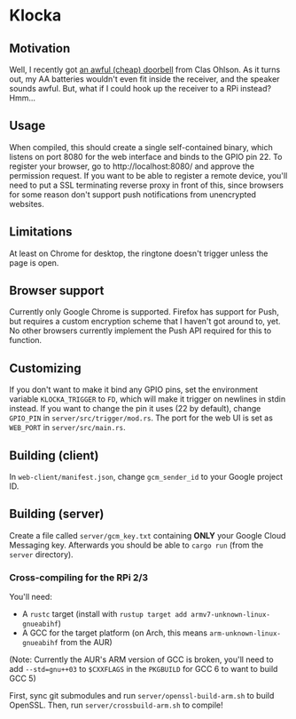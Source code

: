 # Klocka

## Motivation

Well, I recently got [an awful (cheap) doorbell](http://www.clasohlson.com/se/Tr%C3%A5dl%C3%B6s-d%C3%B6rrklocka/36-6016) from Clas Ohlson. As it turns out, my AA batteries wouldn't even fit inside the receiver, and the speaker sounds awful. But, what if I could hook up the receiver to a RPi instead? Hmm...

## Usage

When compiled, this should create a single self-contained binary, which listens
on port 8080 for the web interface and binds to the GPIO pin 22. To register
your browser, go to http://localhost:8080/ and approve the permission request.
If you want to be able to register a remote device, you'll need to put a SSL
terminating reverse proxy in front of this, since browsers for some reason don't
support push notifications from unencrypted websites.

## Limitations

At least on Chrome for desktop, the ringtone doesn't trigger unless the page is open.

## Browser support

Currently only Google Chrome is supported. Firefox has support for Push, but requires a
custom encryption scheme that I haven't got around to, yet. No other browsers
currently implement the Push API required for this to function.

## Customizing

If you don't want to make it bind any GPIO pins, set the environment variable
`KLOCKA_TRIGGER` to `FD`, which will make it trigger on newlines in stdin instead. If you want to change the pin it uses (22 by default),
change `GPIO_PIN` in `server/src/trigger/mod.rs`. The port for the web UI is set as `WEB_PORT` in `server/src/main.rs`.

## Building (client)

In `web-client/manifest.json`, change `gcm_sender_id` to your Google project ID.

## Building (server)

Create a file called `server/gcm_key.txt` containing **ONLY** your Google Cloud
Messaging key. Afterwards you should be able to `cargo run` (from the `server`
directory).

### Cross-compiling for the RPi 2/3

You'll need:

* A `rustc` target (install with `rustup target add armv7-unknown-linux-gnueabihf`)
* A GCC for the target platform (on Arch, this means `arm-unknown-linux-gnueabihf` from the AUR)

(Note: Currently the AUR's ARM version of GCC is broken, you'll need to add `--std=gnu++03` to `$CXXFLAGS` in the `PKGBUILD` for GCC 6 to want to build GCC 5)

First, sync git submodules and run `server/openssl-build-arm.sh` to build OpenSSL. Then, run `server/crossbuild-arm.sh` to compile!
